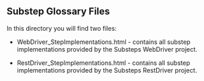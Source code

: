 ## Substep Glossary Files

In this directory you will find two files:
 
 + WebDriver_StepImplementations.html - contains all substep implementations provided by the Substeps WebDriver project.
 
 + RestDriver_StepImplementations.html - contains all substep implementations provided by the Substeps RestDriver project.